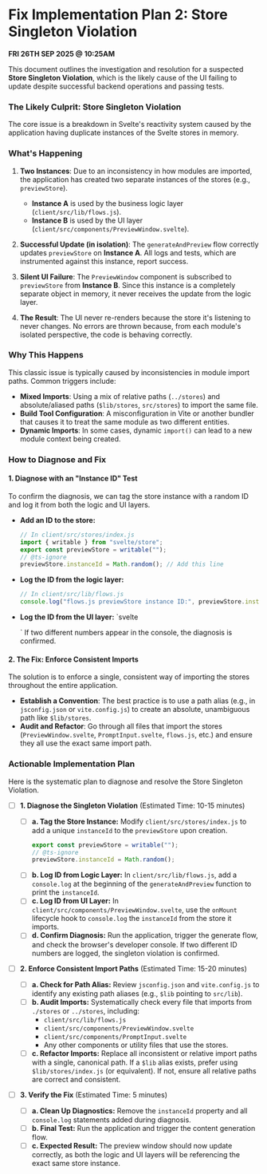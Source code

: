# Fix Implementation Plan 2: Store Singleton Violation

**FRI 26TH SEP 2025 @ 10:25AM**

This document outlines the investigation and resolution for a suspected **Store Singleton Violation**, which is the likely cause of the UI failing to update despite successful backend operations and passing tests.

### The Likely Culprit: Store Singleton Violation

The core issue is a breakdown in Svelte's reactivity system caused by the application having duplicate instances of the Svelte stores in memory.

### What's Happening

1.  **Two Instances**: Due to an inconsistency in how modules are imported, the application has created two separate instances of the stores (e.g., `previewStore`).

    - **Instance A** is used by the business logic layer (`client/src/lib/flows.js`).
    - **Instance B** is used by the UI layer (`client/src/components/PreviewWindow.svelte`).

2.  **Successful Update (in isolation)**: The `generateAndPreview` flow correctly updates `previewStore` on **Instance A**. All logs and tests, which are instrumented against this instance, report success.

3.  **Silent UI Failure**: The `PreviewWindow` component is subscribed to `previewStore` from **Instance B**. Since this instance is a completely separate object in memory, it never receives the update from the logic layer.

4.  **The Result**: The UI never re-renders because the store it's listening to never changes. No errors are thrown because, from each module's isolated perspective, the code is behaving correctly.

### Why This Happens

This classic issue is typically caused by inconsistencies in module import paths. Common triggers include:

- **Mixed Imports**: Using a mix of relative paths (`../stores`) and absolute/aliased paths (`$lib/stores`, `src/stores`) to import the same file.
- **Build Tool Configuration**: A misconfiguration in Vite or another bundler that causes it to treat the same module as two different entities.
- **Dynamic Imports**: In some cases, dynamic `import()` can lead to a new module context being created.

### How to Diagnose and Fix

#### 1. Diagnose with an "Instance ID" Test

To confirm the diagnosis, we can tag the store instance with a random ID and log it from both the logic and UI layers.

- **Add an ID to the store:**

  ```javascript
  // In client/src/stores/index.js
  import { writable } from "svelte/store";
  export const previewStore = writable("");
  // @ts-ignore
  previewStore.instanceId = Math.random(); // Add this line
  ```

- **Log the ID from the logic layer:**

  ```javascript
  // In client/src/lib/flows.js
  console.log("flows.js previewStore instance ID:", previewStore.instanceId);
  ```

- **Log the ID from the UI layer:**
  `svelte
    <!-- In client/src/components/PreviewWindow.svelte -->
    <script>
      import { onMount } from 'svelte';
      import { previewStore } from '../stores';
      onMount(() => {
        console.log('PreviewWindow.svelte previewStore instance ID:', previewStore.instanceId);
      });
    </script>
  `
  If two different numbers appear in the console, the diagnosis is confirmed.

#### 2. The Fix: Enforce Consistent Imports

The solution is to enforce a single, consistent way of importing the stores throughout the entire application.

- **Establish a Convention**: The best practice is to use a path alias (e.g., in `jsconfig.json` or `vite.config.js`) to create an absolute, unambiguous path like `$lib/stores`.
- **Audit and Refactor**: Go through all files that import the stores (`PreviewWindow.svelte`, `PromptInput.svelte`, `flows.js`, etc.) and ensure they all use the exact same import path.

### Actionable Implementation Plan

Here is the systematic plan to diagnose and resolve the Store Singleton Violation.

- [ ] **1. Diagnose the Singleton Violation** (Estimated Time: 10-15 minutes)

  - [ ] **a. Tag the Store Instance:** Modify `client/src/stores/index.js` to add a unique `instanceId` to the `previewStore` upon creation.
    ```javascript
    export const previewStore = writable("");
    // @ts-ignore
    previewStore.instanceId = Math.random();
    ```
  - [ ] **b. Log ID from Logic Layer:** In `client/src/lib/flows.js`, add a `console.log` at the beginning of the `generateAndPreview` function to print the `instanceId`.
  - [ ] **c. Log ID from UI Layer:** In `client/src/components/PreviewWindow.svelte`, use the `onMount` lifecycle hook to `console.log` the `instanceId` from the store it imports.
  - [ ] **d. Confirm Diagnosis:** Run the application, trigger the generate flow, and check the browser's developer console. If two different ID numbers are logged, the singleton violation is confirmed.

- [ ] **2. Enforce Consistent Import Paths** (Estimated Time: 15-20 minutes)

  - [ ] **a. Check for Path Alias:** Review `jsconfig.json` and `vite.config.js` to identify any existing path aliases (e.g., `$lib` pointing to `src/lib`).
  - [ ] **b. Audit Imports:** Systematically check every file that imports from `./stores` or `../stores`, including:
    - `client/src/lib/flows.js`
    - `client/src/components/PreviewWindow.svelte`
    - `client/src/components/PromptInput.svelte`
    - Any other components or utility files that use the stores.
  - [ ] **c. Refactor Imports:** Replace all inconsistent or relative import paths with a single, canonical path. If a `$lib` alias exists, prefer using `$lib/stores/index.js` (or equivalent). If not, ensure all relative paths are correct and consistent.

- [ ] **3. Verify the Fix** (Estimated Time: 5 minutes)
  - [ ] **a. Clean Up Diagnostics:** Remove the `instanceId` property and all `console.log` statements added during diagnosis.
  - [ ] **b. Final Test:** Run the application and trigger the content generation flow.
  - [ ] **c. Expected Result:** The preview window should now update correctly, as both the logic and UI layers will be referencing the exact same store instance.
